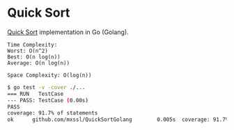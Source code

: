 # Quick Sort

[Quick Sort](https://en.wikipedia.org/wiki/Quicksort) implementation in Go (Golang).

```
Time Complexity:
Worst: O(n^2)
Best: O(n log(n))
Average: O(n log(n))
```

`Space Complexity: O(log(n))`

```Bash
$ go test -v -cover ./...
=== RUN   TestCase
--- PASS: TestCase (0.00s)
PASS
coverage: 91.7% of statements
ok      github.com/mxssl/QuickSortGolang        0.005s  coverage: 91.7% of statements
```
